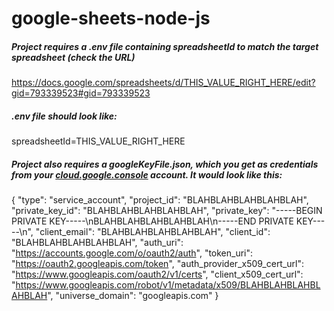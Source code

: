 # google-sheets-node-js

##### Project requires a .env file containing spreadsheetId to match the target spreadsheet (check the URL)

https://docs.google.com/spreadsheets/d/THIS_VALUE_RIGHT_HERE/edit?gid=793339523#gid=793339523

##### .env file should look like:

spreadsheetId=THIS_VALUE_RIGHT_HERE

##### Project also requires a googleKeyFile.json, which you get as credentials from your [cloud.google.console](https://console.cloud.google.com/) account. It would look like this:

{
"type": "service_account",
"project_id": "BLAHBLAHBLAHBLAHBLAH",
"private_key_id": "BLAHBLAHBLAHBLAHBLAH",
"private_key": "-----BEGIN PRIVATE KEY-----\nBLAHBLAHBLAHBLAHBLAH\n-----END PRIVATE KEY-----\n",
"client_email": "BLAHBLAHBLAHBLAHBLAH",
"client_id": "BLAHBLAHBLAHBLAHBLAH",
"auth_uri": "https://accounts.google.com/o/oauth2/auth",
"token_uri": "https://oauth2.googleapis.com/token",
"auth_provider_x509_cert_url": "https://www.googleapis.com/oauth2/v1/certs",
"client_x509_cert_url": "https://www.googleapis.com/robot/v1/metadata/x509/BLAHBLAHBLAHBLAHBLAH",
"universe_domain": "googleapis.com"
}
